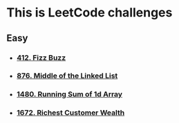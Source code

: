 # This is LeetCode challenges


## Easy

- ### [412. Fizz Buzz](./Swift/Easy/412.Fizz_Buzz.md)
- ### [876. Middle of the Linked List](./Swift/Easy/876.Middle_of_the_Linked_List.md)
- ### [1480. Running Sum of 1d Array](./Swift/Easy/1480.Running_sum_of_1d_Array.md)
- ### [1672. Richest Customer Wealth](./Swift/Easy/1672.Richest_Customer_Wealth.md)